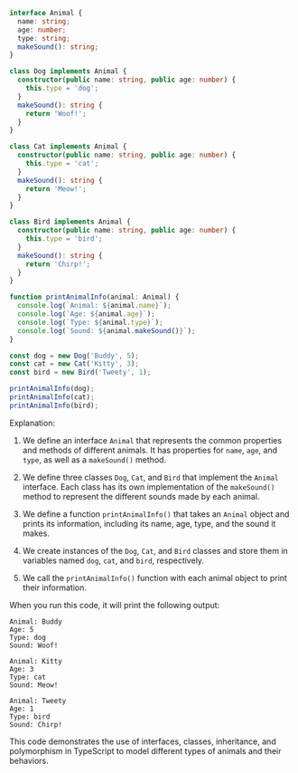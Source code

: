 ```typescript
interface Animal {
  name: string;
  age: number;
  type: string;
  makeSound(): string;
}

class Dog implements Animal {
  constructor(public name: string, public age: number) {
    this.type = 'dog';
  }
  makeSound(): string {
    return 'Woof!';
  }
}

class Cat implements Animal {
  constructor(public name: string, public age: number) {
    this.type = 'cat';
  }
  makeSound(): string {
    return 'Meow!';
  }
}

class Bird implements Animal {
  constructor(public name: string, public age: number) {
    this.type = 'bird';
  }
  makeSound(): string {
    return 'Chirp!';
  }
}

function printAnimalInfo(animal: Animal) {
  console.log(`Animal: ${animal.name}`);
  console.log(`Age: ${animal.age}`);
  console.log(`Type: ${animal.type}`);
  console.log(`Sound: ${animal.makeSound()}`);
}

const dog = new Dog('Buddy', 5);
const cat = new Cat('Kitty', 3);
const bird = new Bird('Tweety', 1);

printAnimalInfo(dog);
printAnimalInfo(cat);
printAnimalInfo(bird);
```

Explanation:

1. We define an interface `Animal` that represents the common properties and methods of different animals. It has properties for `name`, `age`, and `type`, as well as a `makeSound()` method.

2. We define three classes `Dog`, `Cat`, and `Bird` that implement the `Animal` interface. Each class has its own implementation of the `makeSound()` method to represent the different sounds made by each animal.

3. We define a function `printAnimalInfo()` that takes an `Animal` object and prints its information, including its name, age, type, and the sound it makes.

4. We create instances of the `Dog`, `Cat`, and `Bird` classes and store them in variables named `dog`, `cat`, and `bird`, respectively.

5. We call the `printAnimalInfo()` function with each animal object to print their information.

When you run this code, it will print the following output:

```
Animal: Buddy
Age: 5
Type: dog
Sound: Woof!

Animal: Kitty
Age: 3
Type: cat
Sound: Meow!

Animal: Tweety
Age: 1
Type: bird
Sound: Chirp!
```

This code demonstrates the use of interfaces, classes, inheritance, and polymorphism in TypeScript to model different types of animals and their behaviors.